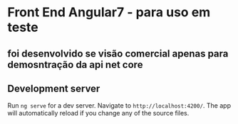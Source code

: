 # Front End Angular7 - para uso em teste
## foi desenvolvido se visão comercial apenas para demosntração da api net core 


## Development server

Run `ng serve` for a dev server. 
Navigate to `http://localhost:4200/`. 
The app will automatically reload if you change any of the source files.
